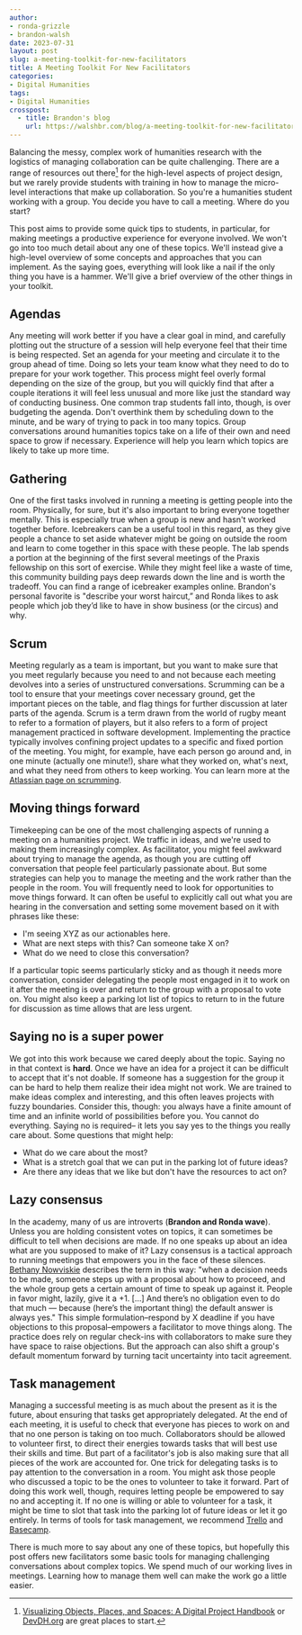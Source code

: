 ```yaml
---
author: 
- ronda-grizzle
- brandon-walsh
date: 2023-07-31
layout: post
slug: a-meeting-toolkit-for-new-facilitators
title: A Meeting Toolkit For New Facilitators
categories:
- Digital Humanities
tags:
- Digital Humanities
crosspost:
  - title: Brandon's blog
    url: https://walshbr.com/blog/a-meeting-toolkit-for-new-facilitators
---
```


Balancing the messy, complex work of humanities research with the logistics of managing collaboration can be quite challenging. There are a range of resources out there[^1] for the high-level aspects of project design, but we rarely provide students with training in how to manage the micro-level interactions that make up collaboration. So you're a humanities student working with a group. You decide you have to call a meeting. Where do you start?

This post aims to provide some quick tips to students, in particular, for making meetings a productive experience for everyone involved. We won't go into too much detail about any one of these topics. We'll instead give a high-level overview of some concepts and approaches that you can implement. As the saying goes, everything will look like a nail if the only thing you have is a hammer. We'll give a brief overview of the other things in your toolkit. 

## Agendas

Any meeting will work better if you have a clear goal in mind, and carefully plotting out the structure of a session will help everyone feel that their time is being respected. Set an agenda for your meeting and circulate it to the group ahead of time. Doing so lets your team know what they need to do to prepare for your work together. This process might feel overly formal depending on the size of the group, but you will quickly find that after a couple iterations it will feel less unusual and more like just the standard way of conducting business. One common trap students fall into, though, is over budgeting the agenda. Don't overthink them by scheduling down to the minute, and be wary of trying to pack in too many topics. Group conversations around humanities topics take on a life of their own and need space to grow if necessary. Experience will help you learn which topics are likely to take up more time. 

## Gathering

One of the first tasks involved in running a meeting is getting people into the room. Physically, for sure, but it's also important to bring everyone together mentally. This is especially true when a group is new and hasn't worked together before. Icebreakers can be a useful tool in this regard, as they give people a chance to set aside whatever might be going on outside the room and learn to come together in this space with these people. The lab spends a portion at the beginning of the first several meetings of the Praxis fellowship on this sort of exercise. While they might feel like a waste of time, this community building pays deep rewards down the line and is worth the tradeoff. You can find a range of icebreaker examples online. Brandon's personal favorite is "describe your worst haircut,” and Ronda likes to ask people which job they’d like to have in show business (or the circus) and why.

## Scrum

Meeting regularly as a team is important, but you want to make sure that you meet regularly because you need to and not because each meeting devolves into a series of unstructured conversations. Scrumming can be a tool to ensure that your meetings cover necessary ground, get the important pieces on the table, and flag things for further discussion at later parts of the agenda. Scrum is a term drawn from the world of rugby meant to refer to a formation of players, but it also refers to a form of project management practiced in software development. Implementing the practice typically involves confining project updates to a specific and fixed portion of the meeting. You might, for example, have each person go around and, in one minute (actually one minute!), share what they worked on, what's next, and what they need from others to keep working. You can learn more at the [Atlassian page on scrumming](https://www.atlassian.com/agile/scrum).

## Moving things forward 

Timekeeping can be one of the most challenging aspects of running a meeting on a humanities project. We traffic in ideas, and we're used to making them increasingly complex. As facilitator, you might feel awkward about trying to manage the agenda, as though you are cutting off conversation that people feel particularly passionate about. But some strategies can help you to manage the meeting and the work rather than the people in the room. You will frequently need to look for opportunities to move things forward. It can often be useful to explicitly call out what you are hearing in the conversation and setting some movement based on it with phrases like these: 

* I'm seeing XYZ as our actionables here.
* What are next steps with this? Can someone take X on?
* What do we need to close this conversation?

If a particular topic seems particularly sticky and as though it needs more conversation, consider delegating the people most engaged in it to work on it after the meeting is over and return to the group with a proposal to vote on. You might also keep a parking lot list of topics to return to in the future for discussion as time allows that are less urgent. 

## Saying no is a super power

We got into this work because we cared deeply about the topic. Saying no in that context is **hard**. Once we have an idea for a project it can be difficult to accept that it's not doable. If someone has a suggestion for the group it can be hard to help them realize their idea might not work. We are trained to make ideas complex and interesting, and this often leaves projects with fuzzy boundaries. Consider this, though: you always have a finite amount of time and an infinite world of possibilities before you. You cannot do everything. Saying no is required– it lets you say yes to the things you really care about. Some questions that might help:

* What do we care about the most?
* What is a stretch goal that we can put in the parking lot of future ideas?
* Are there any ideas that we like but don't have the resources to act on?

## Lazy consensus

In the academy, many of us are introverts (**Brandon and Ronda wave**). Unless you are holding consistent votes on topics, it can sometimes be difficult to tell when decisions are made. If no one speaks up about an idea what are you supposed to make of it? Lazy consensus is a tactical approach to running meetings that empowers you in the face of these silences. [Bethany Nowviskie](https://nowviskie.org/2012/lazy-consensus/) describes the term in this way: "when a decision needs to be made, someone steps up with a proposal about how to proceed, and the whole group gets a certain amount of time to speak up against it. People in favor might, lazily, give it a +1. […] And there’s no obligation even to do that much — because (here’s the important thing) the default answer is always yes." This simple formulation–respond by X deadline if you have objections to this proposal–empowers a facilitator to move things along. The practice does rely on regular check-ins with collaborators to make sure they have space to raise objections. But the approach can also shift a group's default momentum forward by turning tacit uncertainty into tacit agreement.

## Task management

Managing a successful meeting is as much about the present as it is the future, about ensuring that tasks get appropriately delegated. At the end of each meeting, it is useful to check that everyone has pieces to work on and that no one person is taking on too much. Collaborators should be allowed to volunteer first, to direct their energies towards tasks that will best use their skills and time. But part of a facilitator's job is also making sure that all pieces of the work are accounted for. One trick for delegating tasks is to pay attention to the conversation in a room. You might ask those people who discussed a topic to be the ones to volunteer to take it forward. Part of doing this work well, though, requires letting people be empowered to say no and accepting it. If no one is willing or able to volunteer for a task, it might be time to slot that task into the parking lot of future ideas or let it go entirely. In terms of tools for task management, we recommend [Trello](​​https://trello.com/) and [Basecamp](https://basecamp.com/).

There is much more to say about any one of these topics, but hopefully this post offers new facilitators some basic tools for managing challenging conversations about complex topics. We spend much of our working lives in meetings. Learning how to manage them well can make the work go a little easier.


[^1]: [Visualizing Objects, Places, and Spaces: A Digital Project Handbook](https://handbook.pubpub.org/) or [DevDH.org](https://devdh.org/) are great places to start.

